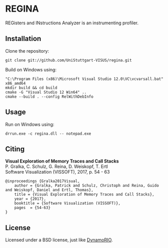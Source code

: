 # REGINA

REGisters and INstructions Analyzer is an instrumenting profiler.

## Installation

Clone the repository:

```
git clone git://github.com/UniStuttgart-VISUS/regina.git
```

Build on Windows using:

```
"C:\Program Files (x86)\Microsoft Visual Studio 12.0\VC\vcvarsall.bat" x86_amd64
mkdir build && cd build
cmake -G "Visual Studio 12 Win64" ..
cmake --build . --config RelWithDebInfo
```

## Usage

Run on Windows using:

```
drrun.exe -c regina.dll -- notepad.exe
```

## Citing

**Visual Exploration of Memory Traces and Call Stacks**  
P. Gralka, C. Schulz, G. Reina, D. Weiskopf, T. Ertl  
Software Visualization (VISSOFT), 2017, p. 54 - 63  

```TeX
@inproceedings {Gralka2017Visual,
    author = {Gralka, Patrick and Schulz, Christoph and Reina, Guido and Weiskopf, Daniel and Ertl, Thomas},
    title = {Visual Exploration of Memory Traces and Call Stacks},
    year = {2017},
    booktitle = {Software Visualization (VISSOFT)},
    pages  = {54-63}
}
```

## License

Licensed under a BSD license, just like [DynamoRIO](http://www.dynamorio.org/).
